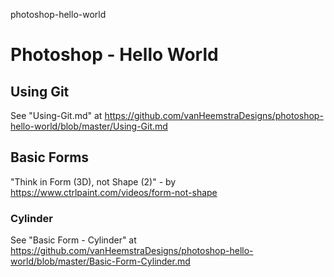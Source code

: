 photoshop-hello-world
# Photoshop - Hello World

## Using Git

See "Using-Git.md" at https://github.com/vanHeemstraDesigns/photoshop-hello-world/blob/master/Using-Git.md

## Basic Forms

"Think in Form (3D), not Shape (2)" - by https://www.ctrlpaint.com/videos/form-not-shape

### Cylinder

See "Basic Form - Cylinder" at https://github.com/vanHeemstraDesigns/photoshop-hello-world/blob/master/Basic-Form-Cylinder.md


